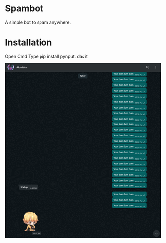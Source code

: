 # Spambot
A simple bot to spam anywhere. 
# Installation
Open Cmd Type pip install pynput.
das it 

<img src="https://raw.githubusercontent.com/Calatop/Spambot/main/sad%20noises.png">
